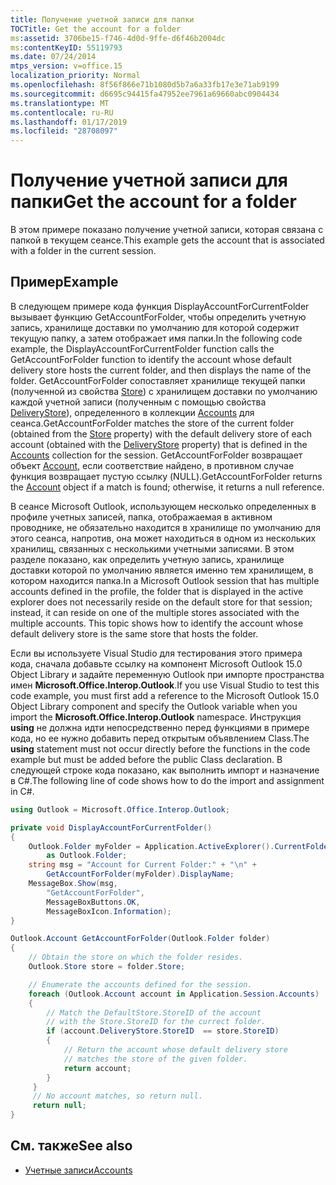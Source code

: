 ```yaml
---
title: Получение учетной записи для папки
TOCTitle: Get the account for a folder
ms:assetid: 3706be15-f746-4d0d-9ffe-d6f46b2004dc
ms:contentKeyID: 55119793
ms.date: 07/24/2014
mtps_version: v=office.15
localization_priority: Normal
ms.openlocfilehash: 8f56f866e71b1080d5b7a6a33fb17e3e71ab9199
ms.sourcegitcommit: d6695c94415fa47952ee7961a69660abc0904434
ms.translationtype: MT
ms.contentlocale: ru-RU
ms.lasthandoff: 01/17/2019
ms.locfileid: "28708097"
---
```

# <a name="get-the-account-for-a-folder"></a><span data-ttu-id="37f90-102">Получение учетной записи для папки</span><span class="sxs-lookup"><span data-stu-id="37f90-102">Get the account for a folder</span></span>

<span data-ttu-id="37f90-103">В этом примере показано получение учетной записи, которая связана с папкой в текущем сеансе.</span><span class="sxs-lookup"><span data-stu-id="37f90-103">This example gets the account that is associated with a folder in the current session.</span></span>

## <a name="example"></a><span data-ttu-id="37f90-104">Пример</span><span class="sxs-lookup"><span data-stu-id="37f90-104">Example</span></span>

<span data-ttu-id="37f90-105">В следующем примере кода функция DisplayAccountForCurrentFolder вызывает функцию GetAccountForFolder, чтобы определить учетную запись, хранилище доставки по умолчанию для которой содержит текущую папку, а затем отображает имя папки.</span><span class="sxs-lookup"><span data-stu-id="37f90-105">In the following code example, the DisplayAccountForCurrentFolder function calls the GetAccountForFolder function to identify the account whose default delivery store hosts the current folder, and then displays the name of the folder.</span></span> <span data-ttu-id="37f90-106">GetAccountForFolder сопоставляет хранилище текущей папки (полученной из свойства [Store](https://msdn.microsoft.com/library/bb612742\(v=office.15\))) с хранилищем доставки по умолчанию каждой учетной записи (полученным с помощью свойства [DeliveryStore](https://msdn.microsoft.com/library/ff185090\(v=office.15\))), определенного в коллекции [Accounts](https://msdn.microsoft.com/library/bb646328\(v=office.15\)) для сеанса.</span><span class="sxs-lookup"><span data-stu-id="37f90-106">GetAccountForFolder matches the store of the current folder (obtained from the [Store](https://msdn.microsoft.com/library/bb612742\(v=office.15\)) property) with the default delivery store of each account (obtained with the [DeliveryStore](https://msdn.microsoft.com/library/ff185090\(v=office.15\)) property) that is defined in the [Accounts](https://msdn.microsoft.com/library/bb646328\(v=office.15\)) collection for the session.</span></span> <span data-ttu-id="37f90-107">GetAccountForFolder возвращает объект [Account](https://msdn.microsoft.com/library/bb645103\(v=office.15\)), если соответствие найдено, в противном случае функция возвращает пустую ссылку (NULL).</span><span class="sxs-lookup"><span data-stu-id="37f90-107">GetAccountForFolder returns the [Account](https://msdn.microsoft.com/library/bb645103\(v=office.15\)) object if a match is found; otherwise, it returns a null reference.</span></span>

<span data-ttu-id="37f90-p102">В сеансе Microsoft Outlook, использующем несколько определенных в профиле учетных записей, папка, отображаемая в активном проводнике, не обязательно находится в хранилище по умолчанию для этого сеанса, напротив, она может находиться в одном из нескольких хранилищ, связанных с несколькими учетными записями. В этом разделе показано, как определить учетную запись, хранилище доставки которой по умолчанию является именно тем хранилищем, в котором находится папка.</span><span class="sxs-lookup"><span data-stu-id="37f90-p102">In a Microsoft Outlook session that has multiple accounts defined in the profile, the folder that is displayed in the active explorer does not necessarily reside on the default store for that session; instead, it can reside on one of the multiple stores associated with the multiple accounts. This topic shows how to identify the account whose default delivery store is the same store that hosts the folder.</span></span>

<span data-ttu-id="37f90-110">Если вы используете Visual Studio для тестирования этого примера кода, сначала добавьте ссылку на компонент Microsoft Outlook 15.0 Object Library и задайте переменную Outlook при импорте пространства имен **Microsoft.Office.Interop.Outlook**.</span><span class="sxs-lookup"><span data-stu-id="37f90-110">If you use Visual Studio to test this code example, you must first add a reference to the Microsoft Outlook 15.0 Object Library component and specify the Outlook variable when you import the **Microsoft.Office.Interop.Outlook** namespace.</span></span> <span data-ttu-id="37f90-111">Инструкция **using** не должна идти непосредственно перед функциями в примере кода, но ее нужно добавить перед открытым объявлением Class.</span><span class="sxs-lookup"><span data-stu-id="37f90-111">The **using** statement must not occur directly before the functions in the code example but must be added before the public Class declaration.</span></span> <span data-ttu-id="37f90-112">В следующей строке кода показано, как выполнить импорт и назначение в C\#.</span><span class="sxs-lookup"><span data-stu-id="37f90-112">The following line of code shows how to do the import and assignment in C\#.</span></span>

```csharp
using Outlook = Microsoft.Office.Interop.Outlook;
```

```csharp
private void DisplayAccountForCurrentFolder()
{
    Outlook.Folder myFolder = Application.ActiveExplorer().CurrentFolder 
        as Outlook.Folder;
    string msg = "Account for Current Folder:" + "\n" +
        GetAccountForFolder(myFolder).DisplayName;
    MessageBox.Show(msg,
        "GetAccountForFolder",
        MessageBoxButtons.OK,
        MessageBoxIcon.Information);
}

Outlook.Account GetAccountForFolder(Outlook.Folder folder)
{
    // Obtain the store on which the folder resides.
    Outlook.Store store = folder.Store;

    // Enumerate the accounts defined for the session.
    foreach (Outlook.Account account in Application.Session.Accounts)
    {
        // Match the DefaultStore.StoreID of the account
        // with the Store.StoreID for the currect folder.
        if (account.DeliveryStore.StoreID  == store.StoreID)
        {
            // Return the account whose default delivery store
            // matches the store of the given folder.
            return account;
        }
     }
     // No account matches, so return null.
     return null;
}
```

## <a name="see-also"></a><span data-ttu-id="37f90-113">См. также</span><span class="sxs-lookup"><span data-stu-id="37f90-113">See also</span></span>

- [<span data-ttu-id="37f90-114">Учетные записи</span><span class="sxs-lookup"><span data-stu-id="37f90-114">Accounts</span></span>](accounts.md)

